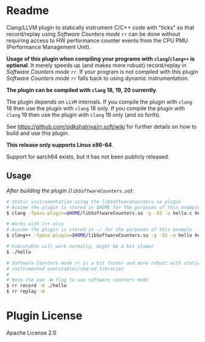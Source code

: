 # Readme

Clang/LLVM plugin to statically instrument C/C++ code with "ticks"
so that record/replay using _Software Counters mode_ `rr` can be done
without requiring access to HW performance counter events from the CPU
PMU (Performance Management Unit).

**Usage of this plugin when compiling your programs with `clang`/`clang++`
is optional**. It merely speeds up (and makes more robust) record/replay
in _Software Counters mode_ `rr`. If your program is not compiled with
this plugin _Software Counters mode_ `rr` falls back to using dynamic
instrumentation.

**The plugin can be compiled with `clang` 18, 19, 20 currently**.

The plugin depends on `LLVM` internals. If you compile the plugin
with `clang` 18 then use the plugin with `clang` 18 only. If you compile
the plugin with `clang` 19 then use the plugin with `clang` 19 only
(and so forth).

See https://github.com/sidkshatriya/rr.soft/wiki for further details on
how to build and use this plugin.

**This release only supports Linux x86-64**.

Support for aarch64 exists, but it has not been publicly released.

## Usage

_After building the plugin (`libSoftwareCounters.so`):_

```bash
# Static instrumentation using the libSoftwareCounters.so plugin
# Assume the plugin is stored in $HOME for the purposes of this example
$ clang -fpass-plugin=$HOME/libSoftwareCounters.so -g -O2 -o hello.c hello.c

# Works with C++ also
# Assume the plugin is stored in ~/ for the purposes of this example
$ clang++ -fpass-plugin=$HOME/libSoftwareCounters.so -g -O2 -o hello hello.cpp

# Executable will work normally, might be a bit slower
$ ./hello

# Software Counters mode rr is a bit faster and more robust with statically
# instrumented executables/shared libraries
#
# Note the use -W flag to use software counters mode
$ rr record -W ./hello
$ rr replay -W
```

# Plugin License

Apache License 2.0
